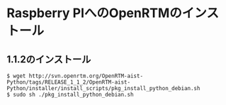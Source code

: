 # Raspberry PIへのOpenRTMのインストール

## 1.1.2のインストール

```shell
$ wget http://svn.openrtm.org/OpenRTM-aist-Python/tags/RELEASE_1_1_2/OpenRTM-aist-Python/installer/install_scripts/pkg_install_python_debian.sh
$ sudo sh ./pkg_install_python_debian.sh
```


